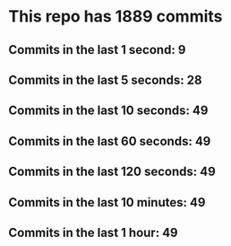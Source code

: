 # This repo has 1889 commits

## Commits in the last 1 second: 9
## Commits in the last 5 seconds: 28
## Commits in the last 10 seconds: 49
## Commits in the last 60 seconds: 49
## Commits in the last 120 seconds: 49
## Commits in the last 10 minutes: 49
## Commits in the last 1 hour: 49
